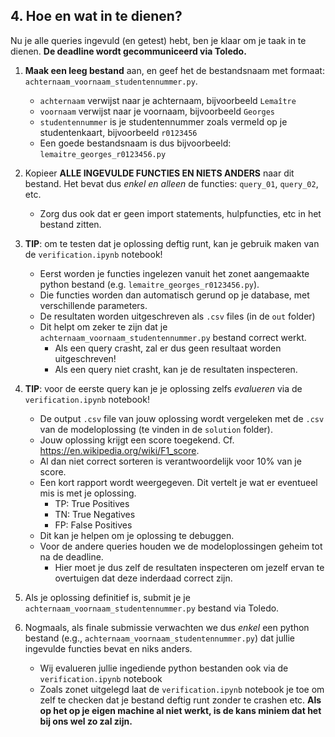 ## 4. Hoe en wat in te dienen?

Nu je alle queries ingevuld (en getest) hebt, ben je klaar om je taak in te dienen. **De deadline wordt gecommuniceerd via Toledo.**

1. **Maak een leeg bestand** aan, en geef het de bestandsnaam met formaat: `achternaam_voornaam_studentennummer.py`.
    - `achternaam` verwijst naar je achternaam, bijvoorbeeld `Lemaître`
    - `voornaam`  verwijst naar je voornaam, bijvoorbeeld `Georges`
    - `studentennummer` is je studentennummer zoals vermeld op je studentenkaart, bijvoorbeeld `r0123456`
    -  Een goede bestandsnaam is dus bijvoorbeeld: `lemaitre_georges_r0123456.py`  
    
2. Kopieer **ALLE INGEVULDE FUNCTIES EN NIETS ANDERS** naar dit bestand. Het bevat dus _enkel en alleen_ de functies: `query_01`, `query_02`, etc.
    -  Zorg dus ook dat er geen import statements, hulpfuncties, etc in het bestand zitten. 


3. **TIP**: om te testen dat je oplossing deftig runt, kan je gebruik maken van de `verification.ipynb` notebook!
    - Eerst worden je functies ingelezen vanuit het zonet aangemaakte python bestand (e.g. `lemaitre_georges_r0123456.py`).
    - Die functies worden dan automatisch gerund op je database, met verschillende parameters.
    - De resultaten worden uitgeschreven als `.csv` files (in de `out` folder)
    - Dit helpt om zeker te zijn dat je `achternaam_voornaam_studentennummer.py` bestand correct werkt.
        - Als een query crasht, zal er dus geen resultaat worden uitgeschreven!
        - Als een query niet crasht, kan je de resultaten inspecteren.  
        
4. **TIP**: voor de eerste query kan je je oplossing zelfs _evalueren_ via de `verification.ipynb` notebook!
    - De output `.csv` file van jouw oplossing wordt vergeleken met de `.csv` van de modeloplossing (te vinden in de `solution` folder).
    - Jouw oplossing krijgt een score toegekend. Cf. https://en.wikipedia.org/wiki/F1_score. 
    - Al dan niet correct sorteren is verantwoordelijk voor 10% van je score.
    - Een kort rapport wordt weergegeven. Dit vertelt je wat er eventueel mis is met je oplossing. 
        - TP: True Positives
        - TN: True Negatives
        - FP: False Positives
    - Dit kan je helpen om je oplossing te debuggen.
    - Voor de andere queries houden we de modeloplossingen geheim tot na de deadline.
        - Hier moet je dus zelf de resultaten inspecteren om jezelf ervan te overtuigen dat deze inderdaad correct zijn.  
        
5. Als je oplossing definitief is, submit je je `achternaam_voornaam_studentennummer.py` bestand via Toledo.  

6. Nogmaals, als finale submissie verwachten we dus _enkel_ een python bestand (e.g., `achternaam_voornaam_studentennummer.py`) dat jullie ingevulde functies bevat en niks anders.
    - Wij evalueren jullie ingediende python bestanden ook via de `verification.ipynb` notebook
    - Zoals zonet uitgelegd laat de `verification.ipynb` notebook je toe om zelf te checken dat je bestand deftig runt zonder te crashen etc. **Als op het op je eigen machine al niet werkt, is de kans miniem dat het bij ons wel zo zal zijn.**